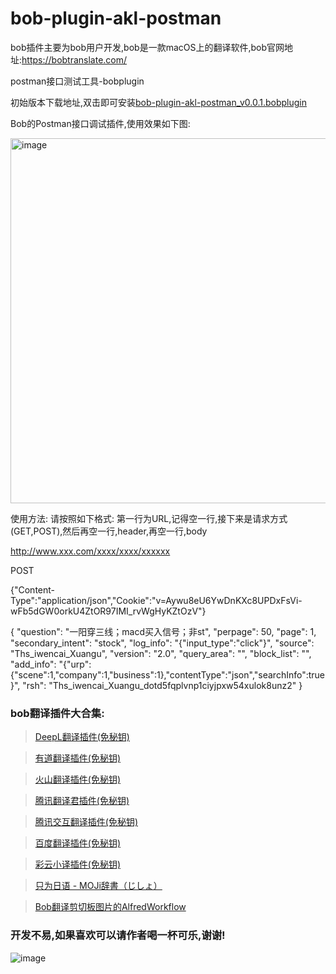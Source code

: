 # bob-plugin-akl-postman


bob插件主要为bob用户开发,bob是一款macOS上的翻译软件,bob官网地址:https://bobtranslate.com/

postman接口测试工具-bobplugin

初始版本下载地址,双击即可安装[bob-plugin-akl-postman_v0.0.1.bobplugin](https://github.com/akl7777777/bob-plugin-akl-postman/releases/download/v0.0.1/bob-plugin-akl-postman_v0.0.1.bobplugin)

Bob的Postman接口调试插件,使用效果如下图:

<img width="584" alt="image" src="https://user-images.githubusercontent.com/84266551/222179753-0dd32d89-b0a1-427c-aeac-319ca39507da.png">

使用方法:
请按照如下格式:
第一行为URL,记得空一行,接下来是请求方式(GET,POST),然后再空一行,header,再空一行,body

http://www.xxx.com/xxxx/xxxx/xxxxxx

POST

{"Content-Type":"application/json","Cookie":"v=Aywu8eU6YwDnKXc8UPDxFsVi-wFb5dGW0orkU4ZtOR97IMI_rvWgHyKZtOzV"}

{ "question": "一阳穿三线；macd买入信号；非st", "perpage": 50, "page": 1, "secondary_intent": "stock", "log_info": "{\"input_type\":\"click\"}", "source": "Ths_iwencai_Xuangu", "version": "2.0", "query_area": "", "block_list": "", "add_info": "{\"urp\":{\"scene\":1,\"company\":1,\"business\":1},\"contentType\":\"json\",\"searchInfo\":true}", "rsh": "Ths_iwencai_Xuangu_dotd5fqplvnp1ciyjpxw54xulok8unz2" }

### bob翻译插件大合集:


>[DeepL翻译插件(免秘钥)](https://github.com/akl7777777/bob-plugin-akl-deepl-free-translate)

>[有道翻译插件(免秘钥)](https://github.com/akl7777777/bob-plugin-akl-youdao-free-translate)

>[火山翻译插件(免秘钥)](https://github.com/akl7777777/bob-plugin-akl-volcengine-free-translate)

>[腾讯翻译君插件(免秘钥)](https://github.com/akl7777777/bob-plugin-akl-tencent-free-translate)

>[腾讯交互翻译插件(免秘钥)](https://github.com/akl7777777/bob-plugin-akl-transmart-free-translate)

>[百度翻译插件(免秘钥)](https://github.com/akl7777777/bob-plugin-akl-baidu-free-translate)

>[彩云小译插件(免秘钥)](https://github.com/akl7777777/bob-plugin-akl-caiyunxiaoyi-free-translate)

>[只为日语 - MOJi辞書（じしょ）](https://github.com/akl7777777/bob-plugin-akl-mojidict-translate)

>[Bob翻译剪切板图片的AlfredWorkflow](https://github.com/akl7777777/BobTranslateClipboard)






### 开发不易,如果喜欢可以请作者喝一杯可乐,谢谢!


![image](https://user-images.githubusercontent.com/84266551/219829283-3ed1798e-aeed-4174-bbcb-f93bf3008817.png)
